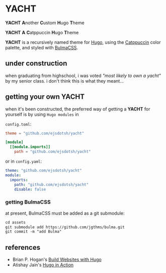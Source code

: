 # YACHT

**YACHT** **A**nother **C**ustom **H**ugo **T**heme

**YACHT** **A** **C**atppuccin **H**ugo **T**heme

**YACHT** is a recursively named theme for [Hugo][1], using the [Catppuccin][2] color palette, and styled with
[BulmaCSS][3].

## under construction

when graduating from highschool, i was voted *"most likely to own a yacht"* by my senior class. i don't think this is
what they meant...

## getting your own YACHT

when it's been constructed, the preferred way of getting a **YACHT** for yourself is by using `Hugo modules` in

`config.toml`:

```toml
theme = "github.com/ejsdotsh/yacht"

[module]
  [[module.imports]]
    path = "github.com/ejsdotsh/yacht"
```

or in `config.yaml`:

```yaml
theme: "github.com/ejsdotsh/yacht"
module:
  imports:
    path: "github.com/ejsdotsh/yacht"
    disable: false
```

### getting BulmaCSS

at present, BulmaCSS must be added as a git submodule:

```txt
cd assets
git submodule add https://github.com/jgthms/bulma.git
git commit -m "add Bulma"
```

## references

- Brian P. Hogan's [Build Websites with Hugo](https://pragprog.com/titles/bhhugo/build-websites-with-hugo)
- Atishay Jain's [Hugo in Action](https://www.manning.com/books/hugo-in-action)

[1]: <https://gohugo.io> "Hugo"
[2]: <https://github.com/catppuccin/catppuccin/blob/main/docs/style-guide.md> "Catppuccin Style Guide"
[3]: <https://bulmaio> "BulmaCSS"

